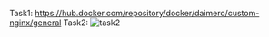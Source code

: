 Task1: https://hub.docker.com/repository/docker/daimero/custom-nginx/general
Task2: ![task2](https://github.com/user-attachments/assets/0da16689-73cd-4b2d-91b1-2996a3549ce8)
